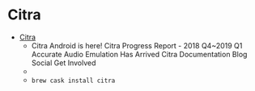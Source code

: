 # Citra
- [Citra](https://citra-emu.org/)
  -  Citra Android is here! Citra Progress Report - 2018 Q4~2019 Q1 Accurate Audio Emulation Has Arrived Citra Documentation Blog Social Get Involved
  - 
  - `brew cask install citra`
